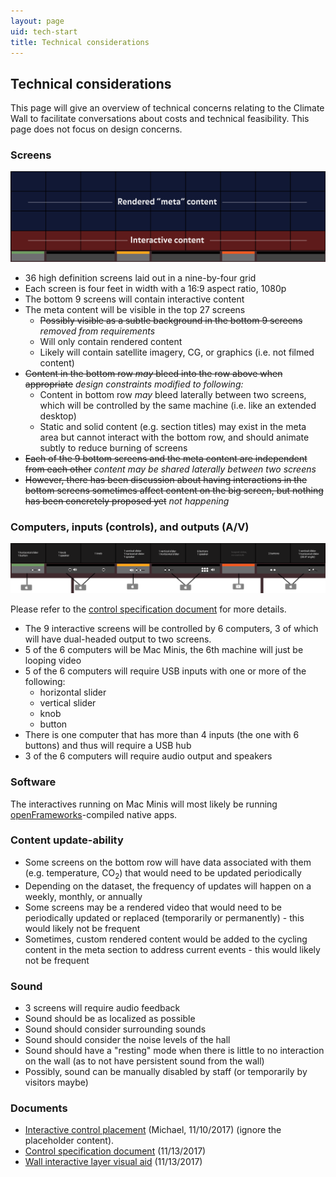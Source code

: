 ```yaml
---
layout: page
uid: tech-start
title: Technical considerations
---
```


## Technical considerations

This page will give an overview of technical concerns relating to the Climate Wall to facilitate conversations about costs and technical feasibility. This page does not focus on design concerns.

### Screens

![Climate wall overview](../assets/tech/wall_diagrams_overview.png)

- 36 high definition screens laid out in a nine-by-four grid
- Each screen is four feet in width with a 16:9 aspect ratio, 1080p
- The bottom 9 screens will contain interactive content
- The meta content will be visible in the top 27 screens
    - ~~Possibly visible as a subtle background in the bottom 9 screens~~ _removed from requirements_
    - Will only contain rendered content
    - Likely will contain satellite imagery, CG, or graphics (i.e. not filmed content)
- ~~Content in the bottom row _may_ bleed into the row above when appropriate~~ _design constraints modified to following:_
    - Content in bottom row _may_ bleed laterally between two screens, which will be controlled by the same machine (i.e. like an extended desktop)
    - Static and solid content (e.g. section titles) may exist in the meta area but cannot interact with the bottom row, and should animate subtly to reduce burning of screens
- ~~Each of the 9 bottom screens and the meta content are independent from each other~~ _content may be shared laterally between two screens_
- ~~However, there has been discussion about having interactions in the bottom screens sometimes affect content on the big screen, but nothing has been concretely proposed yet~~ _not happening_

### Computers, inputs (controls), and outputs (A/V)

[![Climate wall controls](../assets/tech/wall_diagrams_inputs.png)](../assets/tech/wall_diagrams_inputs.png)

Please refer to the [control specification document](../assets/docs/HoPE_wall_control_specifications_2018-04-03.pdf) for more details.

- The 9 interactive screens will be controlled by 6 computers, 3 of which will have dual-headed output to two screens.
- 5 of the 6 computers will be Mac Minis, the 6th machine will just be looping video
- 5 of the 6 computers will require USB inputs with one or more of the following:
    - horizontal slider
    - vertical slider
    - knob
    - button
- There is one computer that has more than 4 inputs (the one with 6 buttons) and thus will require a USB hub
- 3 of the 6 computers will require audio output and speakers

### Software

The interactives running on Mac Minis will most likely be running [openFrameworks](http://openframeworks.cc/)-compiled native apps.

### Content update-ability

- Some screens on the bottom row will have data associated with them (e.g. temperature, CO<sub>2</sub>) that would need to be updated periodically
- Depending on the dataset, the frequency of updates will happen on a weekly, monthly, or annually
- Some screens may be a rendered video that would need to be periodically updated or replaced (temporarily or permanently) - this would likely not be frequent
- Sometimes, custom rendered content would be added to the cycling content in the meta section to address current events - this would likely not be frequent

### Sound

- 3 screens will require audio feedback
- Sound should be as localized as possible
- Sound should consider surrounding sounds
- Sound should consider the noise levels of the hall
- Sound should have a "resting" mode when there is little to no interaction on the wall (as to not have persistent sound from the wall)
- Possibly, sound can be manually disabled by staff (or temporarily by visitors maybe)

### Documents

- [Interactive control placement](https://s3.amazonaws.com/brianfoo-amnh/interactive_controls_cutouts.pdf) (Michael, 11/10/2017) (ignore the placeholder content).
- [Control specification document](../assets/docs/HoPE_wall_control_specifications_2018-04-03.pdf) (11/13/2017)
- [Wall interactive layer visual aid](../assets/wall_rhythm.png) (11/13/2017)
